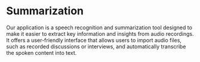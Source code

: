 # Summarization
Our application is a speech recognition and summarization tool designed to make it easier to extract key information and insights from audio recordings. It offers a user-friendly interface that allows users to import audio files, such as recorded discussions or interviews, and automatically transcribe the spoken content into text.

